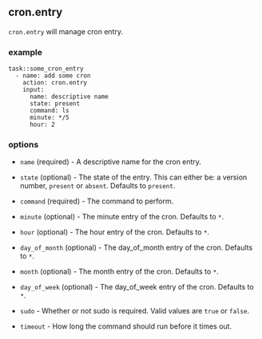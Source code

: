 cron.entry
----------

`cron.entry` will manage cron entry.

### example

```
task::some_cron_entry
  - name: add some cron
    action: cron.entry
    input:
      name: descriptive name
      state: present
      command: ls
      minute: */5
      hour: 2
```

### options

* `name` (required) - A descriptive name for the cron entry.

* `state` (optional) - The state of the entry. This can either be:
  a version number, `present` or `absent`. Defaults to `present`.

* `command` (required) - The command to perform.

* `minute` (optional) - The minute entry of the cron. Defaults to `*`.

* `hour` (optional) - The hour entry of the cron. Defaults to `*`.

* `day_of_month` (optional) - The day_of_month entry of the cron. Defaults to `*`.

* `month` (optional) - The month entry of the cron. Defaults to `*`.

* `day_of_week` (optional) - The day_of_week entry of the cron. Defaults to `*`.

* `sudo` - Whether or not sudo is required. Valid values are
  `true` or `false`.

* `timeout` - How long the command should run before it times out.
